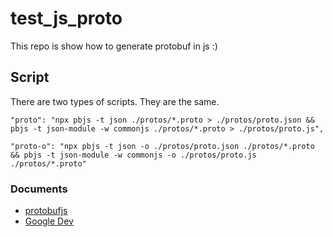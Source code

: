 # test_js_proto
This repo is show how to generate protobuf in js :)

## Script
There are two types of scripts. They are the same.
```
"proto": "npx pbjs -t json ./protos/*.proto > ./protos/proto.json && pbjs -t json-module -w commonjs ./protos/*.proto > ./protos/proto.js",
```
```
"proto-o": "npx pbjs -t json -o ./protos/proto.json ./protos/*.proto && pbjs -t json-module -w commonjs -o ./protos/proto.js ./protos/*.proto"
```

### Documents
- [protobufjs](https://www.npmjs.com/package/protobufjs)
- [Google Dev](https://developers.google.com/protocol-buffers)
